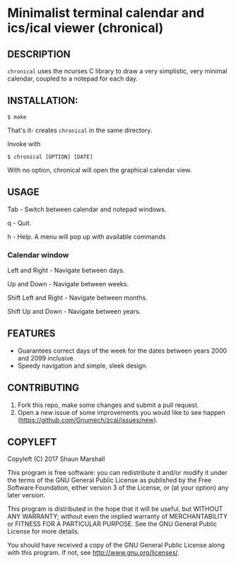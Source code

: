 Minimalist terminal calendar and ics/ical viewer (chronical)
============================================================

DESCRIPTION
-----------

`chronical` uses the ncurses C library to draw a very simplistic, very minimal calendar, coupled to a notepad for each day.


INSTALLATION:
-------------

    $ make

That's it- creates `chronical` in the same directory.

Invoke with

    $ chronical [OPTION] [DATE]

With no option, chronical will open the graphical calendar view.  


USAGE
-----

Tab - Switch between calendar and notepad windows.

q - Quit.

h - Help.  A menu will pop up with available commands

### Calendar window

Left and Right - Navigate between days.

Up and Down - Navigate between weeks.

Shift Left and Right - Navigate between months.

Shift Up and Down - Navigate between years.

FEATURES
--------

- Guarantees correct days of the week for the dates between years 2000 and 2099 inclusive.  
- Speedy navigation and simple, sleek design.  


CONTRIBUTING
------------

1. Fork this repo, make some changes and submit a pull request.
2. Open a new issue of some improvements you would like to see happen (<https://github.com/Gnumech/zcal/issues/new>).


COPYLEFT
--------

Copyleft (C) 2017 Shaun Marshall

This program is free software: you can redistribute it and/or modify
it under the terms of the GNU General Public License as published by
the Free Software Foundation, either version 3 of the License, or
(at your option) any later version.

This program is distributed in the hope that it will be useful,
but WITHOUT ANY WARRANTY; without even the implied warranty of
MERCHANTABILITY or FITNESS FOR A PARTICULAR PURPOSE.  See the
GNU General Public License for more details.

You should have received a copy of the GNU General Public License
along with this program.  If not, see <http://www.gnu.org/licenses/>.
